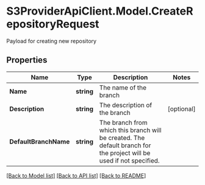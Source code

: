 # S3ProviderApiClient.Model.CreateRepositoryRequest
Payload for creating new repository

## Properties

Name | Type | Description | Notes
------------ | ------------- | ------------- | -------------
**Name** | **string** | The name of the branch | 
**Description** | **string** | The description of the branch | [optional] 
**DefaultBranchName** | **string** | The branch from which this branch will be created. The default branch for the project will be used if not specified. | 

[[Back to Model list]](../README.md#documentation-for-models) [[Back to API list]](../README.md#documentation-for-api-endpoints) [[Back to README]](../README.md)

